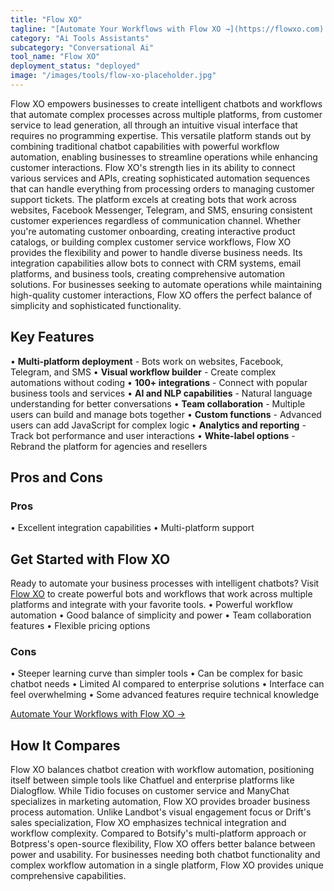 ```yaml
---
title: "Flow XO"
tagline: "[Automate Your Workflows with Flow XO →](https://flowxo.com)..."
category: "Ai Tools Assistants"
subcategory: "Conversational Ai"
tool_name: "Flow XO"
deployment_status: "deployed"
image: "/images/tools/flow-xo-placeholder.jpg"
---
```

Flow XO empowers businesses to create intelligent chatbots and workflows that automate complex processes across multiple platforms, from customer service to lead generation, all through an intuitive visual interface that requires no programming expertise. This versatile platform stands out by combining traditional chatbot capabilities with powerful workflow automation, enabling businesses to streamline operations while enhancing customer interactions. Flow XO's strength lies in its ability to connect various services and APIs, creating sophisticated automation sequences that can handle everything from processing orders to managing customer support tickets. The platform excels at creating bots that work across websites, Facebook Messenger, Telegram, and SMS, ensuring consistent customer experiences regardless of communication channel. Whether you're automating customer onboarding, creating interactive product catalogs, or building complex customer service workflows, Flow XO provides the flexibility and power to handle diverse business needs. Its integration capabilities allow bots to connect with CRM systems, email platforms, and business tools, creating comprehensive automation solutions. For businesses seeking to automate operations while maintaining high-quality customer interactions, Flow XO offers the perfect balance of simplicity and sophisticated functionality.

## Key Features

• **Multi-platform deployment** - Bots work on websites, Facebook, Telegram, and SMS
• **Visual workflow builder** - Create complex automations without coding
• **100+ integrations** - Connect with popular business tools and services
• **AI and NLP capabilities** - Natural language understanding for better conversations
• **Team collaboration** - Multiple users can build and manage bots together
• **Custom functions** - Advanced users can add JavaScript for complex logic
• **Analytics and reporting** - Track bot performance and user interactions
• **White-label options** - Rebrand the platform for agencies and resellers

## Pros and Cons

### Pros
• Excellent integration capabilities
• Multi-platform support

## Get Started with Flow XO

Ready to automate your business processes with intelligent chatbots? Visit [Flow XO](https://flowxo.com) to create powerful bots and workflows that work across multiple platforms and integrate with your favorite tools.
• Powerful workflow automation
• Good balance of simplicity and power
• Team collaboration features
• Flexible pricing options

### Cons
• Steeper learning curve than simpler tools
• Can be complex for basic chatbot needs
• Limited AI compared to enterprise solutions
• Interface can feel overwhelming
• Some advanced features require technical knowledge

[Automate Your Workflows with Flow XO →](https://flowxo.com)

## How It Compares

Flow XO balances chatbot creation with workflow automation, positioning itself between simple tools like Chatfuel and enterprise platforms like Dialogflow. While Tidio focuses on customer service and ManyChat specializes in marketing automation, Flow XO provides broader business process automation. Unlike Landbot's visual engagement focus or Drift's sales specialization, Flow XO emphasizes technical integration and workflow complexity. Compared to Botsify's multi-platform approach or Botpress's open-source flexibility, Flow XO offers better balance between power and usability. For businesses needing both chatbot functionality and complex workflow automation in a single platform, Flow XO provides unique comprehensive capabilities.